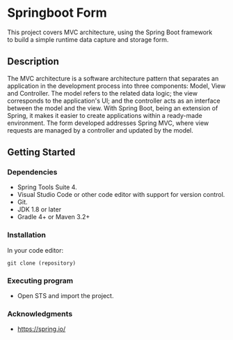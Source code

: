 # Springboot Form
This project covers MVC architecture, using the Spring Boot framework <br>
to build a simple runtime data capture and storage form.

## Description
The MVC architecture is a software architecture pattern that separates an application in the development process into three components: Model, View and Controller. The model refers to the related data logic; the view corresponds to the application's UI; and the controller acts as an interface between the model and the view. With Spring Boot, being an extension of Spring, it makes it easier to create applications within a ready-made environment. The form developed addresses Spring MVC, where view requests are managed by a controller and updated by the model.

## Getting Started

### Dependencies
- Spring Tools Suite 4.
- Visual Studio Code or other code editor with support for version control.
- Git.
- JDK 1.8 or later
- Gradle 4+ or Maven 3.2+

### Installation
In your code editor:
```
git clone (repository)
```

### Executing program
- Open STS and import the project.

### Acknowledgments
- https://spring.io/





 
